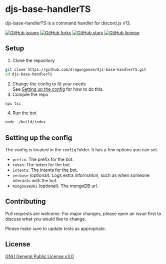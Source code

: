 # djs-base-handlerTS

djs-base-handlerTS is a command handler for discord.js v13.

[![GitHub issues](https://img.shields.io/github/issues/dragongoose/djs-base-handlerTS?style=for-the-badge)](https://github.com/dragongoose/djs-base-handlerTS/issues)
[![GitHub forks](https://img.shields.io/github/forks/dragongoose/djs-base-handlerTS?style=for-the-badge)](https://github.com/dragongoose/djs-base-handlerTS/network)
[![GitHub stars](https://img.shields.io/github/stars/dragongoose/djs-base-handlerTS?style=for-the-badge)](https://github.com/dragongoose/djs-base-handlerTS/stargazers)
[![GitHub license](https://img.shields.io/github/license/dragongoose/djs-base-handlerTS?style=for-the-badge)](https://github.com/dragongoose/djs-base-handlerTS/blob/master/LICENSE)

## Setup

1. Clone the repository
```bash
git clone https://github.com/dragongoose/djs-base-handlerTS.git
cd djs-base-handlerTS
```
2. Change the config to fit your needs <br />
See [Setting up the config](#setting-up-the-config) for how to do this.
3. Compile the repo
```bash
npx tsc
```

4. Run the bot
```bash
node ./build/index
```

## Setting up the config
The config is located in the `config` folder.
It has a few options you can set.
* `prefix`: The prefix for the bot.
* `token`: The token for the bot.
* `intents`: The intents for the bot.
* `verbose` (optional): Logs extra information, such as when someone interacts with the bot.
* `mongooseURI` (optional): The mongoDB url.

## Contributing
Pull requests are welcome. For major changes, please open an issue first to discuss what you would like to change.

Please make sure to update tests as appropriate.

## License
[GNU General Public License v3.0](https://choosealicense.com/licenses/gpl-3.0/)


